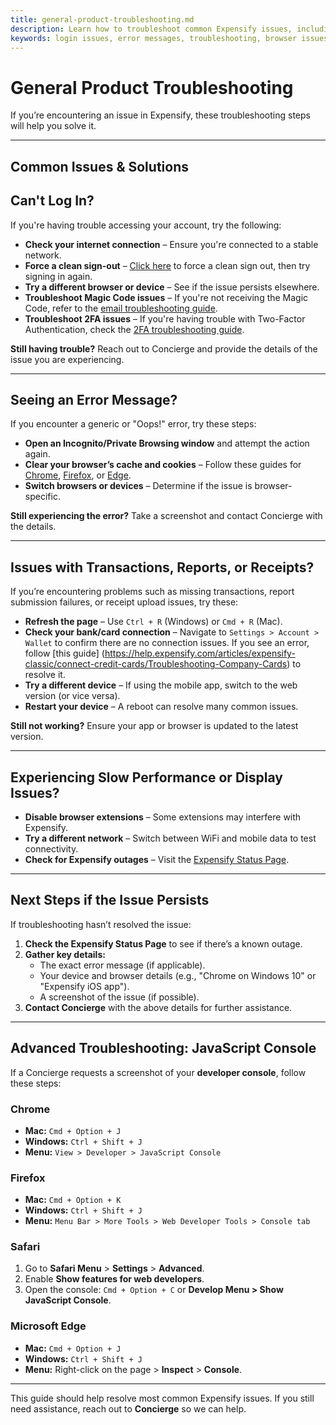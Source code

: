 ```yaml
---
title: general-product-troubleshooting.md
description: Learn how to troubleshoot common Expensify issues, including login problems, error messages, and performance concerns.
keywords: login issues, error messages, troubleshooting, browser issues, report errors, Expensify support
---
```


# General Product Troubleshooting

If you’re encountering an issue in Expensify, these troubleshooting steps will help you solve it. 

---

## Common Issues & Solutions

## Can't Log In?

If you're having trouble accessing your account, try the following:

- **Check your internet connection** – Ensure you're connected to a stable network.
- **Force a clean sign-out** – [Click here](https://www.expensify.com/signout.php?clean=true) to force a clean sign out, then try signing in again.
- **Try a different browser or device** – See if the issue persists elsewhere.
- **Troubleshoot Magic Code issues** – If you're not receiving the Magic Code, refer to the [email troubleshooting guide](https://help.expensify.com/articles/expensify-classic/settings/Email-Notifications).
- **Troubleshoot 2FA issues** – If you're having trouble with Two-Factor Authentication, check the [2FA troubleshooting guide](https://help.expensify.com/articles/expensify-classic/settings/Two-Factor-Authentication).

**Still having trouble?** Reach out to Concierge and provide the details of the issue you are experiencing. 

---

## Seeing an Error Message?

If you encounter a generic or "Oops!" error, try these steps:

- **Open an Incognito/Private Browsing window** and attempt the action again.
- **Clear your browser’s cache and cookies** – Follow these guides for [Chrome](https://support.google.com/chrome/answer/2392709), [Firefox](https://support.mozilla.org/en-US/kb/how-clear-firefox-cache), or [Edge](https://support.microsoft.com/en-us/microsoft-edge/view-cookies-in-microsoft-edge-63947406-40ac-c3b8-57b9-2a946a29ae09).
- **Switch browsers or devices** – Determine if the issue is browser-specific.

**Still experiencing the error?** Take a screenshot and contact Concierge with the details.

---

## Issues with Transactions, Reports, or Receipts?

If you’re encountering problems such as missing transactions, report submission failures, or receipt upload issues, try these:

- **Refresh the page** – Use `Ctrl + R` (Windows) or `Cmd + R` (Mac).
- **Check your bank/card connection** – Navigate to `Settings > Account > Wallet` to confirm there are no connection issues. If you see an error, follow [this guide] (https://help.expensify.com/articles/expensify-classic/connect-credit-cards/Troubleshooting-Company-Cards) to resolve it.  
- **Try a different device** – If using the mobile app, switch to the web version (or vice versa).
- **Restart your device** – A reboot can resolve many common issues.

**Still not working?** Ensure your app or browser is updated to the latest version.

---

## Experiencing Slow Performance or Display Issues?

- **Disable browser extensions** – Some extensions may interfere with Expensify.
- **Try a different network** – Switch between WiFi and mobile data to test connectivity.
- **Check for Expensify outages** – Visit the [Expensify Status Page](https://status.expensify.com).

---

## Next Steps if the Issue Persists

If troubleshooting hasn’t resolved the issue:

1. **Check the Expensify Status Page** to see if there’s a known outage.  
2. **Gather key details:**  
   - The exact error message (if applicable).  
   - Your device and browser details (e.g., "Chrome on Windows 10" or "Expensify iOS app").  
   - A screenshot of the issue (if possible).  
3. **Contact Concierge** with the above details for further assistance.

---

## Advanced Troubleshooting: JavaScript Console

If a Concierge requests a screenshot of your **developer console**, follow these steps:

### Chrome
- **Mac:** `Cmd + Option + J`
- **Windows:** `Ctrl + Shift + J`
- **Menu:** `View > Developer > JavaScript Console`

### Firefox
- **Mac:** `Cmd + Option + K`
- **Windows:** `Ctrl + Shift + J`
- **Menu:** `Menu Bar > More Tools > Web Developer Tools > Console tab`

### Safari
1. Go to **Safari Menu** > **Settings** > **Advanced**.
2. Enable **Show features for web developers**.
3. Open the console: `Cmd + Option + C` or **Develop Menu > Show JavaScript Console**.

### Microsoft Edge
- **Mac:** `Cmd + Option + J`
- **Windows:** `Ctrl + Shift + J`
- **Menu:** Right-click on the page > **Inspect** > **Console**.

---

This guide should help resolve most common Expensify issues. If you still need assistance, reach out to **Concierge** so we can help.
